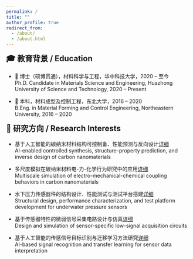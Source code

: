 ```yaml
---
permalink: /
title: ""
author_profile: true
redirect_from: 
  - /about/
  - /about.html
---
```


<!-- 解决教育背景上方空白：手动加入 margin 调整 -->
<style>
.page__title {
  font-size: 0.1em !important;
  line-height: 0.1em;
  margin: 0;
  padding: 0;
}
h2 {
  margin-top: 0.5em !important; /* 减少顶部空白 */
}
</style>

## 🎓 教育背景 / Education

- 📘 博士（硕博贯通），材料科学与工程，华中科技大学，2020 – 至今  
  Ph.D. Candidate in Materials Science and Engineering, Huazhong University of Science and Technology, 2020 – Present

- 📗 本科，材料成型及控制工程，东北大学，2016 – 2020  
  B.Eng. in Material Forming and Control Engineering, Northeastern University, 2016 – 2020


## 📌 研究方向 / Research Interests

- 基于人工智能的碳纳米材料结构可控制备、性能预测与反向设计[详细](/research/ai-carbon/)  
  AI-enabled controlled synthesis, structure–property prediction, and inverse design of carbon nanomaterials

- 多尺度模拟在碳纳米材料电-力-化学行为研究中的应用[详细](/research/multiscale-simulation/)  
  Multiscale simulation of electro-mechanical-chemical coupling behaviors in carbon nanomaterials

- 水下压力传感器件的结构设计、性能测试与测试平台搭建[详细](/research/sensor-design/)  
  Structural design, performance characterization, and test platform development for underwater pressure sensors

- 基于传感器特性的微弱信号采集电路设计与仿真[详细](/research/circuit-design/)  
  Design and simulation of sensor-specific low-signal acquisition circuits

- 基于人工智能的传感信号目标识别与迁移学习方法研究[详细](/research/ai-signal/)  
  AI-based signal recognition and transfer learning for sensor data interpretation


